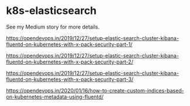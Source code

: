 # k8s-elasticsearch

See my Medium story for more details.

https://opendevops.in/2019/12/27/setup-elastic-search-cluster-kibana-fluentd-on-kubernetes-with-x-pack-security-part-1/

https://opendevops.in/2019/12/27/setup-elastic-search-cluster-kibana-fluentd-on-kubernetes-with-x-pack-security-part-2/

https://opendevops.in/2019/12/27/setup-elastic-search-cluster-kibana-fluentd-on-kubernetes-with-x-pack-security-part-3/

https://opendevops.in/2020/01/16/how-to-create-custom-indices-based-on-kubernetes-metadata-using-fluentd/
